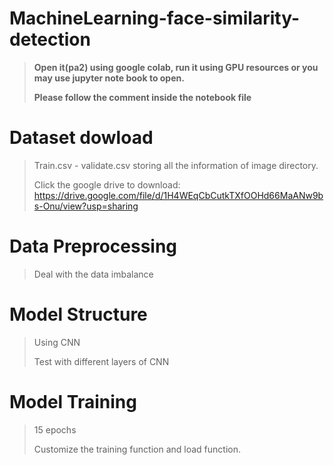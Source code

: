# MachineLearning-face-similarity-detection
> **Open it(pa2) using google colab, run it using GPU resources or you may use jupyter note book to open.**
>
> **Please follow the comment inside the notebook file**

# Dataset dowload
> Train.csv - validate.csv storing all the information of image directory. 
> 
> Click the google drive to download: https://drive.google.com/file/d/1H4WEqCbCutkTXfOOHd66MaANw9bs-Onu/view?usp=sharing

# Data Preprocessing
> Deal with the data imbalance
# Model Structure
> Using CNN
>
> Test with different layers of CNN

# Model Training
> 15 epochs
> 
> Customize the training function and load function.
